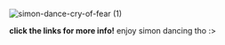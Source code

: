 ![simon-dance-cry-of-fear (1)](https://github.com/bedlamingoliath/bedlamingoliath/assets/147599383/0aa4d66c-a9e3-47ec-aadd-734a46b2fa54)

  **click the links for more info!** enjoy simon dancing tho :>
